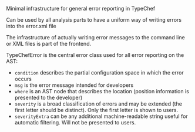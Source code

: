 Minimal infrastructure for general error reporting in TypeChef

Can be used by all analysis parts to have a uniform way of writing errors
into the error.xml file

The infrastructure of actually writing error messages to the command line or XML files is part of the frontend.

TypeChefError is the central error class used for all error reporting on the AST:

* `condition` describes the partial configuration space in which the error occurs
* `msg` is the error message intended for developers
* `where` is an AST node that describes the location (position information is presented to the developer)
* `severity` is a broad classification of errors and may be extended (the first letter should be distinct). Only the
  first letter is shown to users.
* `severityExtra` can be any additional machine-readable string useful for automatic filtering. Will not be presented to
  users.
